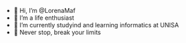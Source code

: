 - 👋 Hi, I’m @LorenaMaf
- 👀 I’m a life enthusiast
- 🌱 I’m currently studyind and learning informatics at UNISA
- :muscle: Never stop, break your limits


<!---
LorenaMaf/LorenaMaf is a ✨ special ✨ repository because its `README.md` (this file) appears on your GitHub profile.
You can click the Preview link to take a look at your changes.
--->

